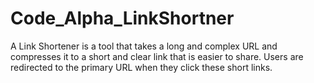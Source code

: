 # Code_Alpha_LinkShortner
A Link  Shortener is a tool that takes a long and complex URL and compresses it to a short and clear link that is easier to share. Users are redirected to the primary URL when they click these short links.
